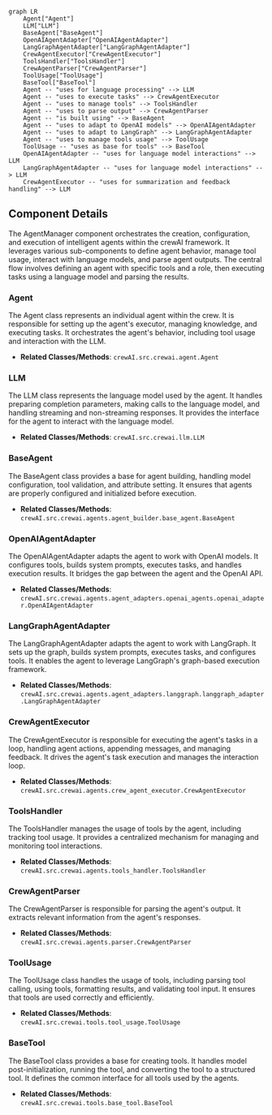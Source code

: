 ```mermaid
graph LR
    Agent["Agent"]
    LLM["LLM"]
    BaseAgent["BaseAgent"]
    OpenAIAgentAdapter["OpenAIAgentAdapter"]
    LangGraphAgentAdapter["LangGraphAgentAdapter"]
    CrewAgentExecutor["CrewAgentExecutor"]
    ToolsHandler["ToolsHandler"]
    CrewAgentParser["CrewAgentParser"]
    ToolUsage["ToolUsage"]
    BaseTool["BaseTool"]
    Agent -- "uses for language processing" --> LLM
    Agent -- "uses to execute tasks" --> CrewAgentExecutor
    Agent -- "uses to manage tools" --> ToolsHandler
    Agent -- "uses to parse output" --> CrewAgentParser
    Agent -- "is built using" --> BaseAgent
    Agent -- "uses to adapt to OpenAI models" --> OpenAIAgentAdapter
    Agent -- "uses to adapt to LangGraph" --> LangGraphAgentAdapter
    Agent -- "uses to manage tools usage" --> ToolUsage
    ToolUsage -- "uses as base for tools" --> BaseTool
    OpenAIAgentAdapter -- "uses for language model interactions" --> LLM
    LangGraphAgentAdapter -- "uses for language model interactions" --> LLM
    CrewAgentExecutor -- "uses for summarization and feedback handling" --> LLM
```

## Component Details

The AgentManager component orchestrates the creation, configuration, and execution of intelligent agents within the crewAI framework. It leverages various sub-components to define agent behavior, manage tool usage, interact with language models, and parse agent outputs. The central flow involves defining an agent with specific tools and a role, then executing tasks using a language model and parsing the results.

### Agent
The Agent class represents an individual agent within the crew. It is responsible for setting up the agent's executor, managing knowledge, and executing tasks. It orchestrates the agent's behavior, including tool usage and interaction with the LLM.
- **Related Classes/Methods**: `crewAI.src.crewai.agent.Agent`

### LLM
The LLM class represents the language model used by the agent. It handles preparing completion parameters, making calls to the language model, and handling streaming and non-streaming responses. It provides the interface for the agent to interact with the language model.
- **Related Classes/Methods**: `crewAI.src.crewai.llm.LLM`

### BaseAgent
The BaseAgent class provides a base for agent building, handling model configuration, tool validation, and attribute setting. It ensures that agents are properly configured and initialized before execution.
- **Related Classes/Methods**: `crewAI.src.crewai.agents.agent_builder.base_agent.BaseAgent`

### OpenAIAgentAdapter
The OpenAIAgentAdapter adapts the agent to work with OpenAI models. It configures tools, builds system prompts, executes tasks, and handles execution results. It bridges the gap between the agent and the OpenAI API.
- **Related Classes/Methods**: `crewAI.src.crewai.agents.agent_adapters.openai_agents.openai_adapter.OpenAIAgentAdapter`

### LangGraphAgentAdapter
The LangGraphAgentAdapter adapts the agent to work with LangGraph. It sets up the graph, builds system prompts, executes tasks, and configures tools. It enables the agent to leverage LangGraph's graph-based execution framework.
- **Related Classes/Methods**: `crewAI.src.crewai.agents.agent_adapters.langgraph.langgraph_adapter.LangGraphAgentAdapter`

### CrewAgentExecutor
The CrewAgentExecutor is responsible for executing the agent's tasks in a loop, handling agent actions, appending messages, and managing feedback. It drives the agent's task execution and manages the interaction loop.
- **Related Classes/Methods**: `crewAI.src.crewai.agents.crew_agent_executor.CrewAgentExecutor`

### ToolsHandler
The ToolsHandler manages the usage of tools by the agent, including tracking tool usage. It provides a centralized mechanism for managing and monitoring tool interactions.
- **Related Classes/Methods**: `crewAI.src.crewai.agents.tools_handler.ToolsHandler`

### CrewAgentParser
The CrewAgentParser is responsible for parsing the agent's output. It extracts relevant information from the agent's responses.
- **Related Classes/Methods**: `crewAI.src.crewai.agents.parser.CrewAgentParser`

### ToolUsage
The ToolUsage class handles the usage of tools, including parsing tool calling, using tools, formatting results, and validating tool input. It ensures that tools are used correctly and efficiently.
- **Related Classes/Methods**: `crewAI.src.crewai.tools.tool_usage.ToolUsage`

### BaseTool
The BaseTool class provides a base for creating tools. It handles model post-initialization, running the tool, and converting the tool to a structured tool. It defines the common interface for all tools used by the agents.
- **Related Classes/Methods**: `crewAI.src.crewai.tools.base_tool.BaseTool`
